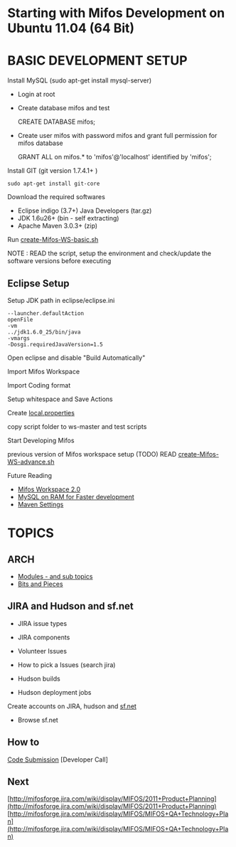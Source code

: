 Starting with Mifos Development on Ubuntu 11.04 (64 Bit)
========================================================

BASIC DEVELOPMENT SETUP
=======================

Install MySQL (sudo apt-get install mysql-server)
  * Login at root
  * Create database mifos and test

    CREATE DATABASE mifos;

  * Create user mifos with password mifos and grant full permission for mifos database

    GRANT ALL on mifos.* to 'mifos'@'localhost' identified by 'mifos';

Install GIT (git version 1.7.4.1+ )
    
    sudo apt-get install git-core

Download the required softwares
  * Eclipse indigo (3.7+) Java Developers (tar.gz)
  * JDK 1.6u26+ (bin - self extracting)
  * Apache Maven 3.0.3+ (zip)

Run [create-Mifos-WS-basic.sh](https://github.com/ugupta/mifos-dev/blob/master/create-Mifos-WS-basic.sh)

NOTE : READ the script, setup the environment and check/update the software versions before executing

Eclipse Setup
-------------
Setup JDK path in eclipse/eclipse.ini

    --launcher.defaultAction
    openFile
    -vm
    ../jdk1.6.0_25/bin/java
    -vmargs
    -Dosgi.requiredJavaVersion=1.5
    
Open eclipse and disable "Build Automatically"

Import Mifos Workspace

Import Coding format

Setup whitespace and Save Actions

Create [local.properties](https://github.com/ugupta/mifos-dev/blob/master/local.properties)

copy script folder to ws-master and test scripts

Start Developing Mifos

previous version of Mifos workspace setup (TODO)
 READ [create-Mifos-WS-advance.sh](https://github.com/ugupta/mifos-dev/blob/master/create-Mifos-WS-advance.sh)

Future Reading
  * [Mifos Workspace 2.0](http://mifosforge.jira.com/wiki/display/MIFOS/Workspace+2.0+Eclipse+Maven+Settings)
  * [MySQL on RAM for Faster development](http://mifosforge.jira.com/wiki/display/MIFOS/RAMDisk)
  * [Maven Settings](http://mifosforge.jira.com/wiki/display/MIFOS/Workspace+2.0+Eclipse+Maven+Settings)

TOPICS
======

ARCH
----
   * [Modules - and sub topics](http://mifosforge.jira.com/wiki/display/MIFOS/Elsie+F+Architecture)
   * [Bits and Pieces](http://mifosforge.jira.com/wiki/display/MIFOS/Introduction+to+Mifos+for+Programmers)

JIRA and Hudson and sf.net
---------------
 * JIRA issue types
 * JIRA components
 * Volunteer Issues
 * How to pick a Issues (search jira)

 * Hudson builds
 * Hudson deployment jobs
 
 Create accounts on JIRA, hudson and [sf.net](http://sourceforge.net/projects/mifos)
   * Browse sf.net
 
How to
-------
[Code Submission](http://mifosforge.jira.com/wiki/display/MIFOS/Code+Submission+Process#CodeSubmissionProcess-Howtosubmitapatch)
[Developer Call]

Next
----
[http://mifosforge.jira.com/wiki/display/MIFOS/2011+Product+Planning](http://mifosforge.jira.com/wiki/display/MIFOS/2011+Product+Planning)
[http://mifosforge.jira.com/wiki/display/MIFOS/MIFOS+QA+Technology+Plan](http://mifosforge.jira.com/wiki/display/MIFOS/MIFOS+QA+Technology+Plan)


